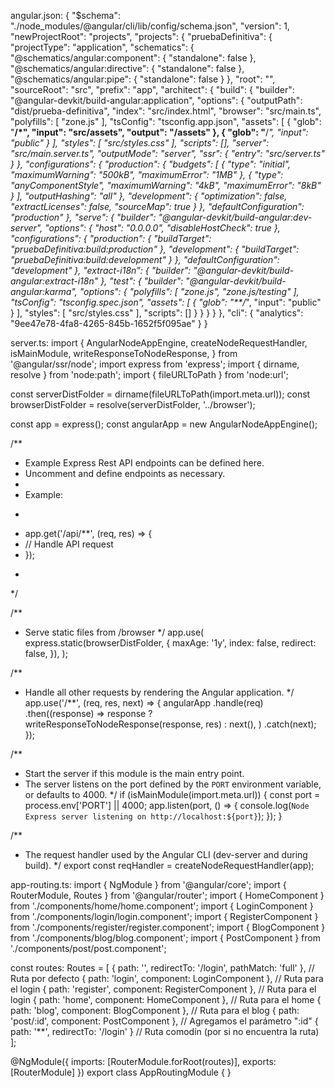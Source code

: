 angular.json:
{
  "$schema": "./node_modules/@angular/cli/lib/config/schema.json",
  "version": 1,
  "newProjectRoot": "projects",
  "projects": {
    "pruebaDefinitiva": {
      "projectType": "application",
      "schematics": {
        "@schematics/angular:component": {
          "standalone": false
        },
        "@schematics/angular:directive": {
          "standalone": false
        },
        "@schematics/angular:pipe": {
          "standalone": false
        }
      },
      "root": "",
      "sourceRoot": "src",
      "prefix": "app",
      "architect": {
        "build": {
          "builder": "@angular-devkit/build-angular:application",
          "options": {
            "outputPath": "dist/prueba-definitiva",
            "index": "src/index.html",
            "browser": "src/main.ts",
            "polyfills": [
              "zone.js"
            ],
            "tsConfig": "tsconfig.app.json",
            "assets": [
              {
                "glob": "**/*",
                "input": "src/assets",
                "output": "/assets"
              },
              {
                "glob": "**/*",
                "input": "public"
              }
            ],
            "styles": [
              "src/styles.css"
            ],
            "scripts": [],
            "server": "src/main.server.ts",
            "outputMode": "server", 
            "ssr": {
              "entry": "src/server.ts"
            }
          },
          "configurations": {
            "production": {
              "budgets": [
                {
                  "type": "initial",
                  "maximumWarning": "500kB",
                  "maximumError": "1MB"
                },
                {
                  "type": "anyComponentStyle",
                  "maximumWarning": "4kB",
                  "maximumError": "8kB"
                }
              ],
              "outputHashing": "all"
            },
            "development": {
              "optimization": false,
              "extractLicenses": false,
              "sourceMap": true
            }
          },
          "defaultConfiguration": "production"
        },
        "serve": {
          "builder": "@angular-devkit/build-angular:dev-server",
          "options": {
            "host": "0.0.0.0",
            "disableHostCheck": true
        },
          "configurations": {
            "production": {
              "buildTarget": "pruebaDefinitiva:build:production"
            },
            "development": {
              "buildTarget": "pruebaDefinitiva:build:development"
            }
          },
          "defaultConfiguration": "development"
        },
        "extract-i18n": {
          "builder": "@angular-devkit/build-angular:extract-i18n"
        },
        "test": {
          "builder": "@angular-devkit/build-angular:karma",
          "options": {
            "polyfills": [
              "zone.js",
              "zone.js/testing"
            ],
            "tsConfig": "tsconfig.spec.json",
            "assets": [
              {
                "glob": "**/*",
                "input": "public"
              }
            ],
            "styles": [
              "src/styles.css"
            ],
            "scripts": []
          }
        }
      }
    }
  },
  "cli": {
    "analytics": "9ee47e78-4fa8-4265-845b-1652f5f095ae"
  }
}




























server.ts:
import {
  AngularNodeAppEngine,
  createNodeRequestHandler,
  isMainModule,
  writeResponseToNodeResponse,
} from '@angular/ssr/node';
import express from 'express';
import { dirname, resolve } from 'node:path';
import { fileURLToPath } from 'node:url';

const serverDistFolder = dirname(fileURLToPath(import.meta.url));
const browserDistFolder = resolve(serverDistFolder, '../browser');

const app = express();
const angularApp = new AngularNodeAppEngine();

/**
 * Example Express Rest API endpoints can be defined here.
 * Uncomment and define endpoints as necessary.
 *
 * Example:
 * ```ts
 * app.get('/api/**', (req, res) => {
 *   // Handle API request
 * });
 * ```
 */

/**
 * Serve static files from /browser
 */
app.use(
  express.static(browserDistFolder, {
    maxAge: '1y',
    index: false,
    redirect: false,
  }),
);

/**
 * Handle all other requests by rendering the Angular application.
 */
app.use('/**', (req, res, next) => {
  angularApp
    .handle(req)
    .then((response) =>
      response ? writeResponseToNodeResponse(response, res) : next(),
    )
    .catch(next);
});

/**
 * Start the server if this module is the main entry point.
 * The server listens on the port defined by the `PORT` environment variable, or defaults to 4000.
 */
if (isMainModule(import.meta.url)) {
  const port = process.env['PORT'] || 4000;
  app.listen(port, () => {
    console.log(`Node Express server listening on http://localhost:${port}`);
  });
}

/**
 * The request handler used by the Angular CLI (dev-server and during build).
 */
export const reqHandler = createNodeRequestHandler(app);




















app-routing.ts:
import { NgModule } from '@angular/core';
import { RouterModule, Routes } from '@angular/router';
import { HomeComponent } from './components/home/home.component';
import { LoginComponent } from './components/login/login.component';
import { RegisterComponent } from './components/register/register.component';
import { BlogComponent } from './components/blog/blog.component';
import { PostComponent } from './components/post/post.component';

const routes: Routes = [
  { path: '', redirectTo: '/login', pathMatch: 'full' }, // Ruta por defecto
  { path: 'login', component: LoginComponent }, // Ruta para el login
  { path: 'register', component: RegisterComponent }, // Ruta para el login
  { path: 'home', component: HomeComponent }, // Ruta para el home
  { path: 'blog', component: BlogComponent }, // Ruta para el blog
  { path: 'post/:id', component: PostComponent }, // Agregamos el parámetro ":id"
  { path: '**', redirectTo: '/login' } // Ruta comodín (por si no encuentra la ruta)
];

@NgModule({
  imports: [RouterModule.forRoot(routes)],
  exports: [RouterModule]
})
export class AppRoutingModule { }
